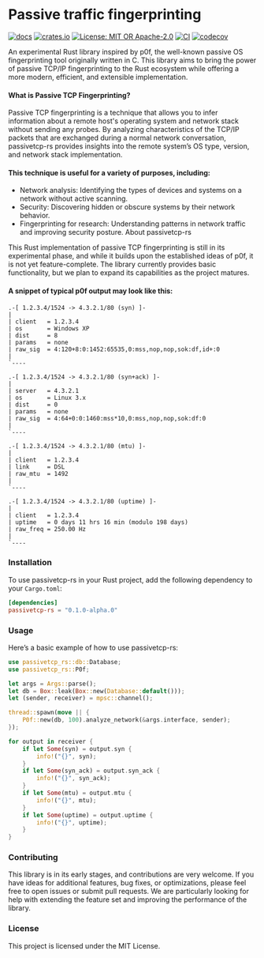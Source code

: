 # Passive traffic fingerprinting
[![docs](https://docs.rs/passivetcp-rs/badge.svg)](https://docs.rs/passivetcp-rs)
[![crates.io](https://img.shields.io/crates/v/passivetcp-rs.svg)](https://crates.io/crates/passivetcp-rs)
[![License: MIT OR Apache-2.0](https://img.shields.io/crates/l/clippy.svg)](#license)
[![CI](https://github.com/biandratti/passivetcp-rs/actions/workflows/ci.yml/badge.svg?branch=master)](#ci)
[![codecov](https://codecov.io/github/biandratti/passivetcp-rs/graph/badge.svg?token=ZPZKFIR4YL)](https://codecov.io/github/biandratti/passivetcp-rs)

An experimental Rust library inspired by p0f, the well-known passive OS fingerprinting tool originally written in C. This library aims to bring the power of passive TCP/IP fingerprinting to the Rust ecosystem while offering a more modern, efficient, and extensible implementation.

#### What is Passive TCP Fingerprinting?
Passive TCP fingerprinting is a technique that allows you to infer information about a remote host's operating system and network stack without sending any probes. By analyzing characteristics of the TCP/IP packets that are exchanged during a normal network conversation, passivetcp-rs provides insights into the remote system’s OS type, version, and network stack implementation.

#### This technique is useful for a variety of purposes, including:
- Network analysis: Identifying the types of devices and systems on a network without active scanning.
- Security: Discovering hidden or obscure systems by their network behavior.
- Fingerprinting for research: Understanding patterns in network traffic and improving security posture.
About passivetcp-rs

This Rust implementation of passive TCP fingerprinting is still in its experimental phase, and while it builds upon the established ideas of p0f, it is not yet feature-complete. The library currently provides basic functionality, but we plan to expand its capabilities as the project matures.

#### A snippet of typical p0f output may look like this:

```text
.-[ 1.2.3.4/1524 -> 4.3.2.1/80 (syn) ]-
|
| client   = 1.2.3.4
| os       = Windows XP
| dist     = 8
| params   = none
| raw_sig  = 4:120+8:0:1452:65535,0:mss,nop,nop,sok:df,id+:0
|
`----

.-[ 1.2.3.4/1524 -> 4.3.2.1/80 (syn+ack) ]-
|
| server   = 4.3.2.1
| os       = Linux 3.x
| dist     = 0
| params   = none
| raw_sig  = 4:64+0:0:1460:mss*10,0:mss,nop,nop,sok:df:0
|
`----

.-[ 1.2.3.4/1524 -> 4.3.2.1/80 (mtu) ]-
|
| client   = 1.2.3.4
| link     = DSL
| raw_mtu  = 1492
|
`----

.-[ 1.2.3.4/1524 -> 4.3.2.1/80 (uptime) ]-
|
| client   = 1.2.3.4
| uptime   = 0 days 11 hrs 16 min (modulo 198 days)
| raw_freq = 250.00 Hz
|
`----
```

### Installation
To use passivetcp-rs in your Rust project, add the following dependency to your `Cargo.toml`:
```toml
[dependencies]
passivetcp-rs = "0.1.0-alpha.0"
```

### Usage
Here’s a basic example of how to use passivetcp-rs:
```rust
use passivetcp_rs::db::Database;
use passivetcp_rs::P0f;

let args = Args::parse();
let db = Box::leak(Box::new(Database::default()));
let (sender, receiver) = mpsc::channel();

thread::spawn(move || {
    P0f::new(db, 100).analyze_network(&args.interface, sender);
});

for output in receiver {
    if let Some(syn) = output.syn {
        info!("{}", syn);
    }
    if let Some(syn_ack) = output.syn_ack {
        info!("{}", syn_ack);
    }
    if let Some(mtu) = output.mtu {
        info!("{}", mtu);
    }
    if let Some(uptime) = output.uptime {
        info!("{}", uptime);
    }
}
```

### Contributing
This library is in its early stages, and contributions are very welcome. If you have ideas for additional features, bug fixes, or optimizations, please feel free to open issues or submit pull requests. We are particularly looking for help with extending the feature set and improving the performance of the library.

### License
This project is licensed under the MIT License.
